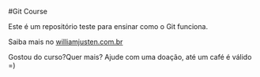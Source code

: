 #Git Course

Este é um repositório teste para ensinar como o Git funciona.

Saiba mais no [williamjusten.com.br](http://williamjusten.com.br)

Gostou do curso?Quer mais? Ajude com uma doação, até um café é válido =)


